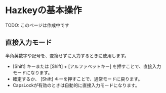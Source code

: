 # Hazkeyの基本操作

TODO: このページは作成中です

## 直接入力モード
半角英数字や記号を、変換せずに入力するときに使用します。

- [Shift] キーまたは [Shift] + [アルファベットキー] を押すことで、直接入力モードになります。
- 確定するか、 [Shift] キーを押すことで、通常モードに戻ります。
- CapsLockが有効のときは自動的に直接入力モードになります。

